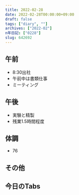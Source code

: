 ```yaml
---
title: 2022-02-28
date: 2022-02-28T00:00:00+09:00
draft: false
tags: ["diary", ""]
archives: ["2022-02"]
n年日記: ["0228"]
slug: 642692
---
```

## 午前
- 8:30出社
- 午前中は書類仕事
- ミーティング
## 午後
- 実験と精製
- 残業1.5時間程度
## 体調
- 76
## その他
## 今日のTabs
